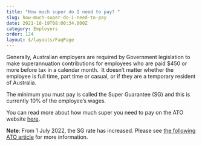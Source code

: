 ```yaml
---
title: "How much super do I need to pay? "
slug: how-much-super-do-i-need-to-pay
date: 2021-10-19T08:00:34.000Z
category: Employers
order: 124
layout: $/layouts/FaqPage
---
```

Generally, Australian employers are required by Government legislation to make superannuation contributions for employees who are paid $450 or more before tax in a calendar month.  It doesn’t matter whether the employee is full time, part time or casual, or if they are a temporary resident of Australia.

The minimum you must pay is called the Super Guarantee (SG) and this is currently 10% of the employee’s wages. 

You can read more about how much super you need to pay on the ATO website [here](https://www.ato.gov.au/Business/Super-for-employers/Paying-super-contributions/How-much-super-to-pay/).

**Note**: From 1 July 2022, the SG rate has increased. Please see [the following ATO article](https://www.ato.gov.au/Business/Business-bulletins-newsroom/Employer-information/Get-ready-for-super-changes-from-1-July/) for more information.
